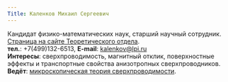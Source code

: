 ```yaml
---
Title: Каленков Михаил Сергеевич
---
```


Кандидат физико-математических наук, старший научный сотрудник.<br>
[Страница на сайте Теоретического отдела](http://td.lpi.ru/staff1/kalenkov.html).<br>
**тел.**: +7(499)132-6513, **E-mail**: [kalenkov@lpi.ru](mailto:kalenkov@lpi.ru)<br>
**Интересы**: сверхпроводимость, магнитный отклик, поверхностные эффекты и транспортные свойства анизотропных сверхпроводников.<br>
**Ведёт**: [микроскопическая теория сверхпроводимости](%base_url%?study%2Fplan%2Fsupercond).

